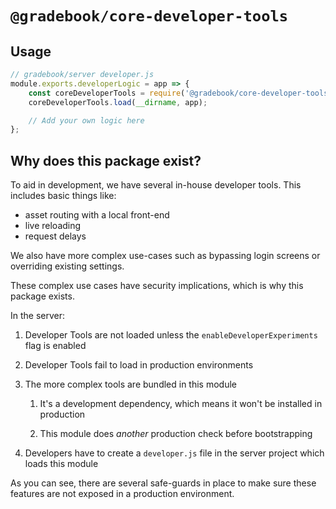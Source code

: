# `@gradebook/core-developer-tools`

## Usage

```js
// gradebook/server developer.js
module.exports.developerLogic = app => {
	const coreDeveloperTools = require('@gradebook/core-developer-tools');
	coreDeveloperTools.load(__dirname, app);

	// Add your own logic here
};
```

## Why does this package exist?

To aid in development, we have several in-house developer tools. This includes basic things like:
 - asset routing with a local front-end
 - live reloading
 - request delays

We also have more complex use-cases such as bypassing login screens or overriding existing settings.

These complex use cases have security implications, which is why this package exists.

In the server:

1. Developer Tools are not loaded unless the `enableDeveloperExperiments` flag is enabled

1. Developer Tools fail to load in production environments

1. The more complex tools are bundled in this module

   1. It's a development dependency, which means it won't be installed in production

   1. This module does _another_ production check before bootstrapping

1. Developers have to create a `developer.js` file in the server project which loads this module

As you can see, there are several safe-guards in place to make sure these features are not exposed in a production environment.
